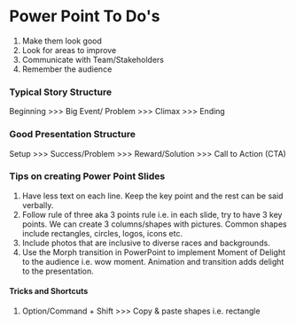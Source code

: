 # Power Point To Do's

1. Make them look good
2. Look for areas to improve
3. Communicate with Team/Stakeholders
4. Remember the audience 

### Typical Story Structure

Beginning  >>> Big Event/ Problem  >>> Climax  >>> Ending


### Good Presentation Structure 

Setup  >>> Success/Problem  >>> Reward/Solution  >>> Call to Action (CTA)

### Tips on creating Power Point Slides

1. Have less text on each line. Keep the key point and the rest can be said verbally.
2. Follow rule of three aka 3 points rule i.e. in each slide, try to have 3 key points. We can create 3 columns/shapes with pictures. Common shapes include rectangles, circles, logos, icons etc.
3. Include photos that are inclusive to diverse races and backgrounds. 
4. Use the Morph transition in PowerPoint to implement Moment of Delight to the audience i.e. wow moment. Animation and transition adds delight to the presentation.

#### Tricks and Shortcuts

1. Option/Command + Shift >>> Copy & paste shapes i.e. rectangle 
